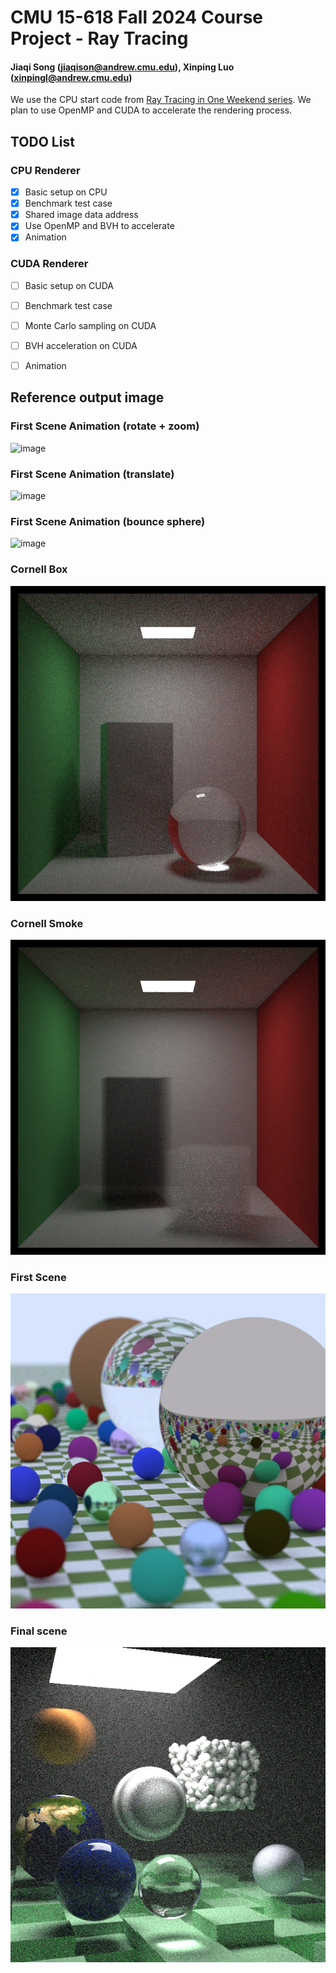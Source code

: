 # CMU 15-618 Fall 2024 Course Project - Ray Tracing

#### Jiaqi Song (<jiaqison@andrew.cmu.edu>), Xinping Luo (<xinpingl@andrew.cmu.edu>)

We use the CPU start code from [Ray Tracing in One Weekend series](https://raytracing.github.io/). We plan to use OpenMP and CUDA to accelerate the rendering process.

## TODO List

### CPU Renderer

- [x] Basic setup on CPU
- [x] Benchmark test case
- [x] Shared image data address
- [x] Use OpenMP and BVH to accelerate
- [x] Animation

### CUDA Renderer

- [ ] Basic setup on CUDA 
- [ ] Benchmark test case
- [ ] Monte Carlo sampling on CUDA 
- [ ] BVH acceleration on CUDA 
- [ ] Animation


## Reference output image

### First Scene Animation (rotate + zoom)
![image](./images/animation1.gif)

### First Scene Animation (translate)
![image](./images/animation2.gif)

### First Scene Animation (bounce sphere)
![image](./images/animation3.gif)

### Cornell Box
![image](./images/cornell_box.png)

### Cornell Smoke
![image](./images/cornell_smoke.png)

### First Scene
![image](./images/first_scene.png)

### Final scene
![image](./images/final_scene.png)

